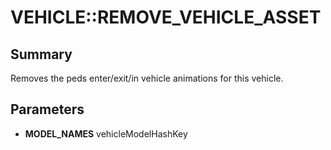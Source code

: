 # VEHICLE::REMOVE_VEHICLE_ASSET

## Summary
Removes the peds enter/exit/in vehicle animations for this vehicle.

## Parameters
* **MODEL_NAMES** vehicleModelHashKey